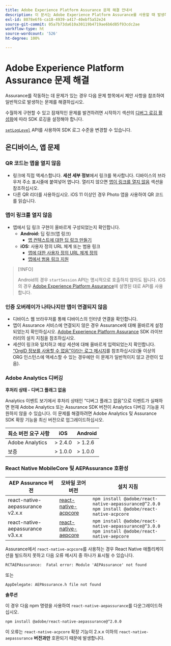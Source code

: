 ```yaml
---
title: Adobe Experience Platform Assurance 문제 해결 안내서
description: 이 문서는 Adobe Experience Platform Assurance를 사용할 때 발생하는 일반적인 문제에 대한 솔루션을 간략하게 설명합니다.
exl-id: 8078e6f6-ca18-4939-a417-40ebf5a52e24
source-git-commit: 05a7b73da610a30119b4719ae6b6d85f93cdc2ae
workflow-type: ht
source-wordcount: '526'
ht-degree: 100%

---
```


# Adobe Experience Platform Assurance 문제 해결

Assurance를 작동하는 데 문제가 있는 경우 다음 문제 항목에서 제안 사항을 참조하여 일반적으로 발생하는 문제를 해결하십시오.

수월하게 구현할 수 있고 잠재적인 문제를 발견하려면 시작하기 섹션의 [디버그 로깅 활성화](https://developer.adobe.com/client-sdks/documentation/getting-started/enable-debug-logging/)에 따라 SDK 로깅을 설정해야 합니다.

[`setLogLevel`](https://developer.adobe.com/client-sdks/documentation/mobile-core/api-reference/#setloglevel) API를 사용하여 SDK 로그 수준을 변경할 수 있습니다.

## 온디바이스, 앱 문제

### QR 코드는 앱을 열지 않음

* 링크에 직접 액세스합니다. **세션 세부 정보**&#x200B;에서 링크를 복사합니다. 디바이스의 브라우저 주소 표시줄에 붙여넣어 엽니다. 열리지 않으면 [앱이 링크를 열지 않음](#app-does-not-open-link) 섹션을 참조하십시오.
* 다른 QR 리더를 사용하십시오. iOS 11 이상인 경우 Photo 앱을 사용하여 QR 코드를 읽습니다.

### 앱이 링크를 열지 않음

* 앱에서 딥 링크 구현이 올바르게 구성되었는지 확인합니다.
   * **Android:** 딥 링크(앱 링크)
      * [앱 컨텍스트에 대한 딥 링크 만들기](https://developer.android.com/training/app-links/deep-linking)
   * **iOS:** 사용자 정의 URL 체계 또는 범용 링크
      * [앱에 대한 사용자 정의 URL 체계 정의](https://developer.apple.com/documentation/uikit/inter-process_communication/allowing_apps_and_websites_to_link_to_your_content/defining_a_custom_url_scheme_for_your_app)
      * [앱에서 범용 링크 지원](https://developer.apple.com/documentation/uikit/inter-process_communication/allowing_apps_and_websites_to_link_to_your_content/supporting_universal_links_in_your_app)

>[!INFO]
>
>Android의 경우 `startSession` API는 명시적으로 호출하지 않아도 됩니다. iOS의 경우 [Adobe Experience Platform Assurance](https://developer.adobe.com/client-sdks/documentation/platform-assurance-sdk/#register-aepassurance-with-mobile-core)에 설명된 대로 API를 사용합니다.

### 인증 오버레이가 나타나지만 앱이 연결되지 않음

* 디바이스 웹 브라우저를 통해 디바이스의 인터넷 연결을 확인합니다.
* 앱이 Assurance 서비스에 연결되지 않은 경우 Assurance에 대해 올바르게 설정되었는지 확인하십시오. [Adobe Experience Platform Assurance](./tutorials/implement-assurance.md) SDK 라이브러리의 설치 지침을 참조하십시오.
* 세션이 링크와 일치하고 예상 세션에 대해 올바르게 입력되었는지 확인합니다. [“OrgID 정보를 사용할 수 없음”이라는 로그 메시지](https://developer.adobe.com/client-sdks/documentation/platform-assurance-sdk/common-issues/#orgid-information-is-not-available)를 참조하십시오(둘 이상의 ORG 인스턴스에 액세스할 수 있는 경우에만 이 문제가 일반적이지 않고 관련이 있음).

### Adobe Analytics 디버깅

**후처리 상태 - 디버그 플래그 없음**

Analytics 이벤트 보기에서 후처리 상태인 “디버그 플래그 없음”으로 이벤트가 실패하면 현재 Adobe Analytics 또는 Assurance SDK 버전이 Analytics 디버깅 기능을 지원하지 않을 수 있습니다.
이 문제를 해결하려면 Adobe Analytics 및 Assurance SDK 확장 기능을 최신 버전으로 업그레이드하십시오.

| 최소 버전 요구 사항 | iOS | Android |
| --------------------------- | --- | ------- |
| Adobe Analytics | > 2.4.0 | > 1.2.6 |
| 보증 | > 1.0.0 | > 1.0.0 |

### React Native MobileCore 및 AEPAssurance 호환성

| AEP Assurance 버전 | 모바일 코어 버전 | 설치 지침 |
| --------------------- | ------------------- | ------------------- |
| react-native-aepassurance v2.x.x | [react-native-acpcore](https://www.npmjs.com/package/@adobe/react-native-acpcore) | `npm install @adobe/react-native-aepassurance@^2.0.0` <br/>`npm install @adobe/react-native-acpcore` |
| react-native-aepassurance v3.x.x | [react-native-aepcore](https://www.npmjs.com/package/@adobe/react-native-aepcore) | `npm install @adobe/react-native-aepassurance@^3.0.0` <br/>`npm install @adobe/react-native-aepcore` |

Assurance에서 `react-native-acpcore`를 사용하는 경우 React Native 애플리케이션을 빌드하지 못하고 다음 오류 메시지 중 하나가 표시될 수 있습니다.

```
RCTAEPAssurance:  Fatal error: Module 'AEPAssurance' not found
```

또는

```
AppDelegate: AEPAssurance.h file not found
```

**솔루션**

이 경우 다음 npm 명령을 사용하여 `react-native-aepassurance`를 다운그레이드하십시오.

```shell
npm install @adobe/react-native-aepassurance@^2.0.0
```

이 오류는 `react-native-acpcore` 확장 기능이 2.x.x 이하의 `react-native-aepassurance` **버전과만** 호환되기 때문에 발생합니다.
